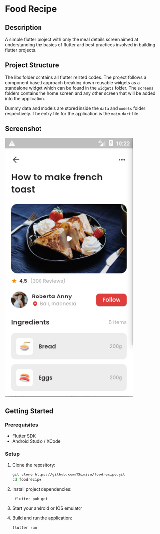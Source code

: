 # Food Recipe

## Description

A simple flutter project with only the meal details screen aimed at understanding the basics of flutter and best practices involved in building flutter projects.

## Project Structure

The libs folder contains all flutter related codes. The project follows a component based approach breaking down reusable widgets as a standalone widget which can be found in the `widgets` folder. The `screens` folders contains the home screen and any other screen that will be added into the application.

Dummy data and models are stored inside the `data` and `models` folder respectively. The entry file for the application is the `main.dart` file.

## Screenshot

<img src="screenshot.png" width="415" alt="Meal Details Screen" />

## Getting Started

### Prerequisites

- Flutter SDK
- Android Studio / XCode

### Setup

1. Clone the repository:

   ```bash
   git clone https://github.com/Chimise/foodrecipe.git
   cd foodrecipe
   ```

2. Install project dependencies:

   ```bash
    flutter pub get
   ```

3. Start your android or IOS emulator

4. Build and run the application:

   ```bash
   flutter run
   ```
